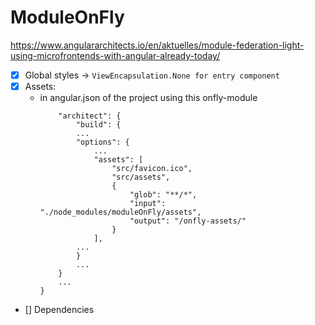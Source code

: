 # ModuleOnFly

https://www.angulararchitects.io/en/aktuelles/module-federation-light-using-microfrontends-with-angular-already-today/

- [x] Global styles -> ```ViewEncapsulation.None for entry component```
- [x] Assets:
    - in angular.json of the project using this onfly-module
        ```
            "architect": {
                "build": {
                ...
                "options": {
                    ...
                    "assets": [
                        "src/favicon.ico",
                        "src/assets",
                        {
                            "glob": "**/*",
                            "input": "./node_modules/moduleOnFly/assets",
                            "output": "/onfly-assets/"
                        }
                    ],
                ...
                }
                ...
            }
            ...
        }
        ```
- [] Dependencies